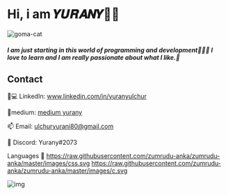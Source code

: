 # Hi, i am 𝒀𝑼𝑹𝑨𝑵𝒀👋🙋


![goma-cat](https://github.com/YuranyUlchur/YuranyUlchur/assets/111533983/af74dfc9-eaa2-4274-b2f6-a7822c6938af)



#### *I am just starting in this world of programming and development👩🏽‍💻 I love to learn and I am really passionate about what I like.💖*
## Contact
👩💻 LinkedIn: www.linkedin.com/in/yuranyulchur

📜medium: [medium yurany](https://medium.com/@ulchuryurani80)

📫 Email: ulchuryurani80@gmail.com

🤖 Discord: Yurany#2073

Languages 💬
https://raw.githubusercontent.com/zumrudu-anka/zumrudu-anka/master/images/css.svg
https://raw.githubusercontent.com/zumrudu-anka/zumrudu-anka/master/images/c.svg


![img](https://github.com/YuranyUlchur/YuranyUlchur/assets/111533983/51f69ea1-9ec3-45dd-91f4-9665883ccd37)
